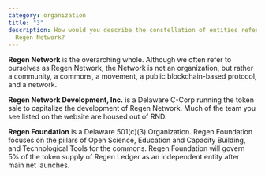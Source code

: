 ```yaml
---
category: organization
title: "3"
description: How would you describe the constellation of entities referred to as
  Regen Network?
---
```

**Regen Network** is the overarching whole. Although we often refer to ourselves as Regen Network, the Network is not an organization, but rather a community, a commons, a movement, a public blockchain-based protocol, and a network.

**Regen Network Development, Inc.** is a Delaware C-Corp running the token sale to capitalize the development of Regen Network. Much of the team you see listed on the website are housed out of RND.

**Regen Foundation** is a Delaware 501(c)(3) Organization. Regen Foundation focuses on the pillars of Open Science, Education and Capacity Building, and Technological Tools for the commons. Regen Foundation will govern 5% of the token supply of Regen Ledger as an independent entity after main net launches.